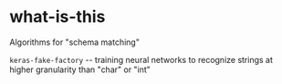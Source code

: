 # what-is-this

Algorithms for "schema matching"

`keras-fake-factory` -- training neural networks to recognize strings at higher granularity than "char" or "int"
